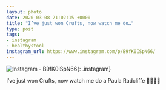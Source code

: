 ```yaml
---
layout: photo
date: 2020-03-08 21:02:15 +0000
title: "I’ve just won Crufts, now watch me do…"
type: post
tags:
- instagram
- healthystool
instagram_url: https://www.instagram.com/p/B9fK0ISpN66/
---
```


![Instagram - B9fK0ISpN66](https://colinseymour.co.uk/img/B9fK0ISpN66.jpg){: .instagram}

I’ve just won Crufts, now watch me do a Paula Radcliffe 🤣😂🤣😂 
